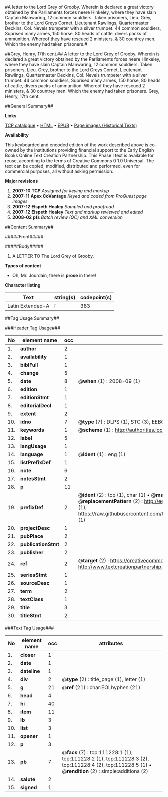 #A letter to the Lord Grey of Grooby. Wherein is declared a great victory obtained by the Parliaments forces neere Hinkeley, where they have slain Captain Manwaring, 12 common souldiers. Taken prisoners, Lieu. Grey, brother to the Lord Greys Cornet, Lieutenant Rawlings, Quartermaster Deckins, Col. Nevels trumpeter with a silver trumpet. 44 common souldiers, Suprised many armes, 150 horse, 80 heads of cattle, divers packs of ammunition. Whereof they have rescued 2 ministers, & 30 countrey men. Which the enemy had taken prisoners.#

##Grey, Henry, 17th cent.##
A letter to the Lord Grey of Grooby. Wherein is declared a great victory obtained by the Parliaments forces neere Hinkeley, where they have slain Captain Manwaring, 12 common souldiers. Taken prisoners, Lieu. Grey, brother to the Lord Greys Cornet, Lieutenant Rawlings, Quartermaster Deckins, Col. Nevels trumpeter with a silver trumpet. 44 common souldiers, Suprised many armes, 150 horse, 80 heads of cattle, divers packs of ammunition. Whereof they have rescued 2 ministers, & 30 countrey men. Which the enemy had taken prisoners.
Grey, Henry, 17th cent.

##General Summary##

**Links**

[TCP catalogue](http://www.ota.ox.ac.uk/tcp/)  • 
[HTML](http://tei.it.ox.ac.uk/tcp/Texts-HTML/free/A85/A85689.html)  • 
[EPUB](http://tei.it.ox.ac.uk/tcp/Texts-EPUB/free/A85/A85689.epub) • 
[Page images (Historical Texts)](https://data.historicaltexts.jisc.ac.uk/view?pubId=eebo-99859161e&pageId=eebo-99859161e-111228-1)

**Availability**

This keyboarded and encoded edition of the
	       work described above is co-owned by the institutions
	       providing financial support to the Early English Books
	       Online Text Creation Partnership. This Phase I text is
	       available for reuse, according to the terms of Creative
	       Commons 0 1.0 Universal. The text can be copied,
	       modified, distributed and performed, even for
	       commercial purposes, all without asking permission.

**Major revisions**

1. __2007-10__ __TCP__ *Assigned for keying and markup*
1. __2007-11__ __Apex CoVantage__ *Keyed and coded from ProQuest page images*
1. __2007-12__ __Elspeth Healey__ *Sampled and proofread*
1. __2007-12__ __Elspeth Healey__ *Text and markup reviewed and edited*
1. __2008-02__ __pfs__ *Batch review (QC) and XML conversion*

##Content Summary##

#####Front#####

#####Body#####

1. A LETTER TO The Lord Grey of Grooby.

**Types of content**

  * Oh, Mr. Jourdain, there is **prose** in there!

**Character listing**


|Text|string(s)|codepoint(s)|
|---|---|---|
|Latin Extended-A|ſ|383|

##Tag Usage Summary##

###Header Tag Usage###

|No|element name|occ|attributes|
|---|---|---|---|
|1.|__author__|2||
|2.|__availability__|1||
|3.|__biblFull__|1||
|4.|__change__|5||
|5.|__date__|8| @__when__ (1) : 2008-09 (1)|
|6.|__edition__|1||
|7.|__editionStmt__|1||
|8.|__editorialDecl__|1||
|9.|__extent__|2||
|10.|__idno__|7| @__type__ (7) : DLPS (1), STC (3), EEBO-CITATION (1), PROQUEST (1), VID (1)|
|11.|__keywords__|1| @__scheme__ (1) : http://authorities.loc.gov/ (1)|
|12.|__label__|5||
|13.|__langUsage__|1||
|14.|__language__|1| @__ident__ (1) : eng (1)|
|15.|__listPrefixDef__|1||
|16.|__note__|6||
|17.|__notesStmt__|2||
|18.|__p__|11||
|19.|__prefixDef__|2| @__ident__ (2) : tcp (1), char (1)  •  @__matchPattern__ (2) : ([0-9\-]+):([0-9IVX]+) (1), (.+) (1)  •  @__replacementPattern__ (2) : http://eebo.chadwyck.com/downloadtiff?vid=$1&page=$2 (1), https://raw.githubusercontent.com/textcreationpartnership/Texts/master/tcpchars.xml#$1 (1)|
|20.|__projectDesc__|1||
|21.|__pubPlace__|2||
|22.|__publicationStmt__|2||
|23.|__publisher__|2||
|24.|__ref__|2| @__target__ (2) : https://creativecommons.org/publicdomain/zero/1.0/ (1), http://www.textcreationpartnership.org/docs/. (1)|
|25.|__seriesStmt__|1||
|26.|__sourceDesc__|1||
|27.|__term__|2||
|28.|__textClass__|1||
|29.|__title__|3||
|30.|__titleStmt__|2||


###Text Tag Usage###

|No|element name|occ|attributes|
|---|---|---|---|
|1.|__closer__|1||
|2.|__date__|1||
|3.|__dateline__|1||
|4.|__div__|2| @__type__ (2) : title_page (1), letter (1)|
|5.|__g__|21| @__ref__ (21) : char:EOLhyphen (21)|
|6.|__head__|4||
|7.|__hi__|40||
|8.|__item__|11||
|9.|__lb__|3||
|10.|__list__|3||
|11.|__opener__|1||
|12.|__p__|3||
|13.|__pb__|7| @__facs__ (7) : tcp:111228:1 (1), tcp:111228:2 (1), tcp:111228:3 (2), tcp:111228:4 (2), tcp:111228:5 (1)  •  @__rendition__ (2) : simple:additions (2)|
|14.|__salute__|2||
|15.|__signed__|1||
